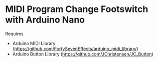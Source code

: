 # MIDI Program Change Footswitch with Arduino Nano

Requires
- Arduino MIDI Library (https://github.com/FortySevenEffects/arduino_midi_library/)
- Arduino Button Library (https://github.com/JChristensen/JC_Button)
